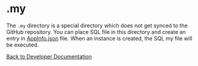# .my

The `.my` directory is a special directory which does not get synced to the GitHub repository.
You can place SQL file in this directory and create an entry in [AppInfo.json](AppInfo.json.md) file.
When an instance is created, the SQL my file will be executed.

[Back to Developer Documentation](README.md)